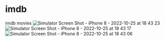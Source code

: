 # imdb
imdb movies
![Simulator Screen Shot - iPhone 8 - 2022-10-25 at 18 43 23](https://user-images.githubusercontent.com/3538556/197803682-1f2d53e3-cf67-4832-8fa2-23d45ef28e78.png)
![Simulator Screen Shot - iPhone 8 - 2022-10-25 at 18 43 17](https://user-images.githubusercontent.com/3538556/197803700-a5314c0a-4b8c-4f2f-82f9-dbf255f6700e.png)
![Simulator Screen Shot - iPhone 8 - 2022-10-25 at 18 43 06](https://user-images.githubusercontent.com/3538556/197803709-7571e885-18f6-4893-b6fb-22cd408cec59.png)
